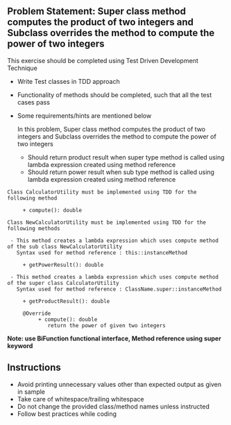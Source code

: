 ## Problem Statement: Super class method computes the product of two integers and Subclass overrides the method to compute the power of two integers 

This exercise should be completed using Test Driven Development Technique

  - Write Test classes in TDD approach 
  - Functionality of methods should be completed, such that all the test cases pass 
  - Some requirements/hints are mentioned below


    In this problem, Super class method computes the product of two integers and Subclass overrides the method to compute the power of two integers

      - Should return product result when super type method is called using lambda expression created using method reference
      - Should return power result when sub type method is called using lambda expression created using method reference
   ```
  Class CalculatorUtility must be implemented using TDD for the following method
        
        + compute(): double
  
  Class NewCalculatorUtility must be implemented using TDD for the following methods

    - This method creates a lambda expression which uses compute method of the sub class NewCalculatorUtility 
      Syntax used for method reference : this::instanceMethod

        + getPowerResult(): double

    - This method creates a lambda expression which uses compute method of the super class CalculatorUtility
      Syntax used for method reference : ClassName.super::instanceMethod  
  
        + getProductResult(): double

        @Override
             + compute(): double
                return the power of given two integers

```
**Note: use BiFunction functional interface, Method reference using super keyword**  
   
## Instructions
- Avoid printing unnecessary values other than expected output as given in sample
- Take care of whitespace/trailing whitespace
- Do not change the provided class/method names unless instructed
- Follow best practices while coding
